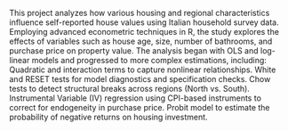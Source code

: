 This project analyzes how various housing and regional characteristics influence self-reported house values using Italian household survey data. Employing advanced econometric techniques in R, the study explores the effects of variables such as house age, size, number of bathrooms, and purchase price on property value.
The analysis began with OLS and log-linear models and progressed to more complex estimations, including:
Quadratic and interaction terms to capture nonlinear relationships.
White and RESET tests for model diagnostics and specification checks.
Chow tests to detect structural breaks across regions (North vs. South).
Instrumental Variable (IV) regression using CPI-based instruments to correct for endogeneity in purchase price.
Probit model to estimate the probability of negative returns on housing investment.
